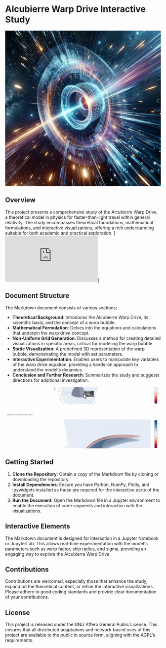 # Alcubierre Warp Drive Interactive Study
![awb](https://github.com/HermiTech-LLC/WB-Viz/blob/main/AWB.PNG)

## Overview

This project presents a comprehensive study of the Alcubierre Warp Drive, a theoretical model in physics for faster-than-light travel within general relativity. The study encompasses theoretical foundations, mathematical formulations, and interactive visualizations, offering a rich understanding suitable for both academic and practical exploration.
[![Static Image of the Interactive Visualization](https://github.com/HermiTech-LLC/WB-Viz/blob/main/alcubierre_warp_bubble.html)]
## Document Structure

The Markdown document consists of various sections:

- **Theoretical Background**: Introduces the Alcubierre Warp Drive, its scientific basis, and the concept of a warp bubble.
- **Mathematical Formulation**: Delves into the equations and calculations that underpin the warp drive concept.
- **Non-Uniform Grid Generation**: Discusses a method for creating detailed visualizations in specific areas, critical for modeling the warp bubble.
- **Static Visualization**: A predefined 3D representation of the warp bubble, demonstrating the model with set parameters.
- **Interactive Experimentation**: Enables users to manipulate key variables of the warp drive equation, providing a hands-on approach to understand the model's dynamics.
- **Conclusion and Further Research**: Summarizes the study and suggests directions for additional investigation.

![UI](https://github.com/HermiTech-LLC/WB-Viz/blob/main/IMG_7816.jpeg)

## Getting Started

1. **Clone the Repository**: Obtain a copy of the Markdown file by cloning or downloading the repository.
2. **Install Dependencies**: Ensure you have Python, NumPy, Plotly, and ipywidgets installed as these are required for the interactive parts of the document.
3. **Run the Document**: Open the Markdown file in a Jupyter environment to enable the execution of code segments and interaction with the visualizations.

## Interactive Elements

The Markdown document is designed for interaction in a Jupyter Notebook or JupyterLab. This allows real-time experimentation with the model's parameters such as warp factor, ship radius, and sigma, providing an engaging way to explore the Alcubierre Warp Drive.

## Contributions

Contributions are welcomed, especially those that enhance the study, expand on the theoretical content, or refine the interactive visualizations. Please adhere to good coding standards and provide clear documentation of your contributions.

## License

This project is released under the GNU Affero General Public License. This ensures that all distributed adaptations and network-based uses of this project are available to the public in source form, aligning with the AGPL's requirements.
